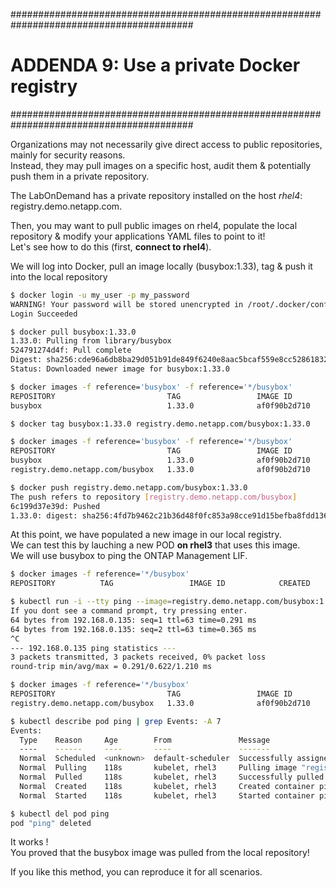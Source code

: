 #########################################################################################
# ADDENDA 9: Use a private Docker registry
#########################################################################################

Organizations may not necessarily give direct access to public repositories, mainly for security reasons.  
Instead, they may pull images on a specific host, audit them & potentially push them in a private repository.  

The LabOnDemand has a private repository installed on the host _rhel4_: registry.demo.netapp.com.  

Then, you may want to pull public images on rhel4, populate the local repository & modify your applications YAML files to point to it!  
Let's see how to do this (first, **connect to rhel4**).  

We will log into Docker, pull an image locally (busybox:1.33), tag & push it into the local repository

```bash
$ docker login -u my_user -p my_password
WARNING! Your password will be stored unencrypted in /root/.docker/config.json.
Login Succeeded

$ docker pull busybox:1.33.0
1.33.0: Pulling from library/busybox
524791274d4f: Pull complete
Digest: sha256:cde96a6db8ba29d051b91de849f6240e8aac5bcaf559e8cc5286183264cd8d48
Status: Downloaded newer image for busybox:1.33.0

$ docker images -f reference='busybox' -f reference='*/busybox'
REPOSITORY                         TAG                 IMAGE ID            CREATED             SIZE
busybox                            1.33.0              af0f90b2d710        6 hours ago         1.24MB

$ docker tag busybox:1.33.0 registry.demo.netapp.com/busybox:1.33.0

$ docker images -f reference='busybox' -f reference='*/busybox'
REPOSITORY                         TAG                 IMAGE ID            CREATED             SIZE
busybox                            1.33.0              af0f90b2d710        6 hours ago         1.24MB
registry.demo.netapp.com/busybox   1.33.0              af0f90b2d710        6 hours ago         1.24MB

$ docker push registry.demo.netapp.com/busybox:1.33.0
The push refers to repository [registry.demo.netapp.com/busybox]
6c199d37e39d: Pushed
1.33.0: digest: sha256:4fd7b9462c21b36d48f0fc853a98cce91d15befba8fdd1363e880bcbb4cabb1b size: 527
```

At this point, we have populated a new image in our local registry.  
We can test this by lauching a new POD **on rhel3** that uses this image.  
We will use busybox to ping the ONTAP Management LIF.  

```bash
$ docker images -f reference='*/busybox'
REPOSITORY          TAG                 IMAGE ID            CREATED             SIZE

$ kubectl run -i --tty ping --image=registry.demo.netapp.com/busybox:1.33.0 --restart=Never -- ping 192.168.0.135
If you dont see a command prompt, try pressing enter.
64 bytes from 192.168.0.135: seq=1 ttl=63 time=0.291 ms
64 bytes from 192.168.0.135: seq=2 ttl=63 time=0.365 ms
^C
--- 192.168.0.135 ping statistics ---
3 packets transmitted, 3 packets received, 0% packet loss
round-trip min/avg/max = 0.291/0.622/1.210 ms

$ docker images -f reference='*/busybox'
REPOSITORY                         TAG                 IMAGE ID            CREATED             SIZE
registry.demo.netapp.com/busybox   1.33.0              af0f90b2d710        23 hours ago        1.24MB

$ kubectl describe pod ping | grep Events: -A 7
Events:
  Type    Reason     Age        From               Message
  ----    ------     ----       ----               -------
  Normal  Scheduled  <unknown>  default-scheduler  Successfully assigned default/ping to rhel3
  Normal  Pulling    118s       kubelet, rhel3     Pulling image "registry.demo.netapp.com/busybox:1.33.0"
  Normal  Pulled     118s       kubelet, rhel3     Successfully pulled image "registry.demo.netapp.com/busybox:1.33.0"
  Normal  Created    118s       kubelet, rhel3     Created container ping
  Normal  Started    118s       kubelet, rhel3     Started container ping

$ kubectl del pod ping
pod "ping" deleted
```

It works !  
You proved that the busybox image was pulled from the local repository!

If you like this method, you can reproduce it for all scenarios.

